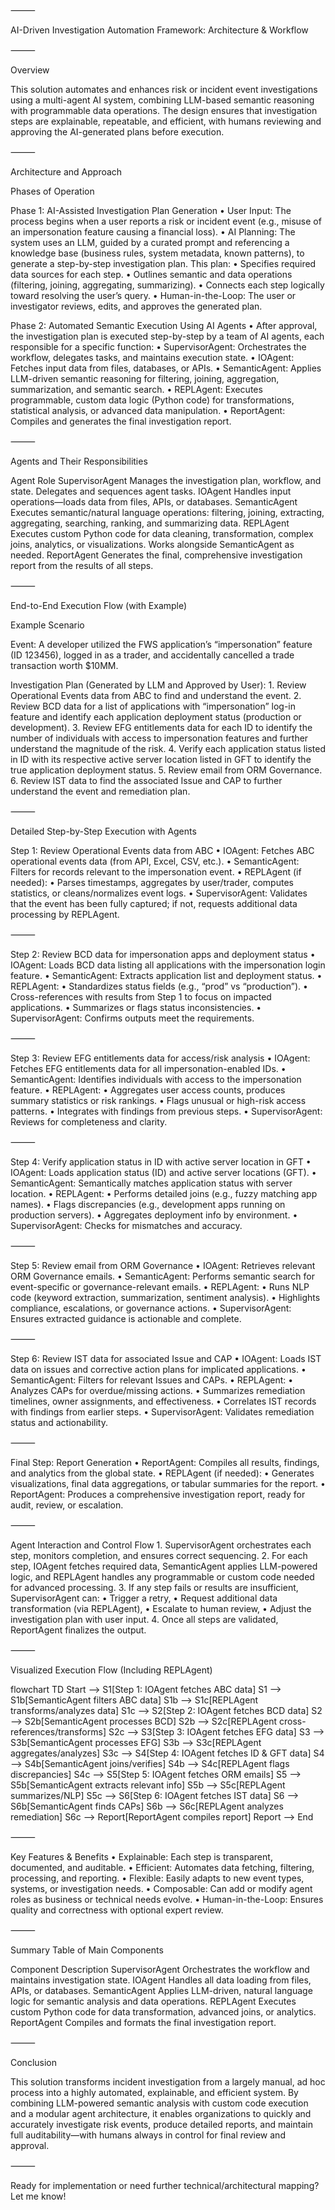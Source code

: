 ⸻

AI-Driven Investigation Automation Framework: Architecture & Workflow

⸻

Overview

This solution automates and enhances risk or incident event investigations using a multi-agent AI system, combining LLM-based semantic reasoning with programmable data operations. The design ensures that investigation steps are explainable, repeatable, and efficient, with humans reviewing and approving the AI-generated plans before execution.

⸻

Architecture and Approach

Phases of Operation

Phase 1: AI-Assisted Investigation Plan Generation
	•	User Input: The process begins when a user reports a risk or incident event (e.g., misuse of an impersonation feature causing a financial loss).
	•	AI Planning: The system uses an LLM, guided by a curated prompt and referencing a knowledge base (business rules, system metadata, known patterns), to generate a step-by-step investigation plan. This plan:
	•	Specifies required data sources for each step.
	•	Outlines semantic and data operations (filtering, joining, aggregating, summarizing).
	•	Connects each step logically toward resolving the user’s query.
	•	Human-in-the-Loop: The user or investigator reviews, edits, and approves the generated plan.

Phase 2: Automated Semantic Execution Using AI Agents
	•	After approval, the investigation plan is executed step-by-step by a team of AI agents, each responsible for a specific function:
	•	SupervisorAgent: Orchestrates the workflow, delegates tasks, and maintains execution state.
	•	IOAgent: Fetches input data from files, databases, or APIs.
	•	SemanticAgent: Applies LLM-driven semantic reasoning for filtering, joining, aggregation, summarization, and semantic search.
	•	REPLAgent: Executes programmable, custom data logic (Python code) for transformations, statistical analysis, or advanced data manipulation.
	•	ReportAgent: Compiles and generates the final investigation report.

⸻

Agents and Their Responsibilities

Agent	Role
SupervisorAgent	Manages the investigation plan, workflow, and state. Delegates and sequences agent tasks.
IOAgent	Handles input operations—loads data from files, APIs, or databases.
SemanticAgent	Executes semantic/natural language operations: filtering, joining, extracting, aggregating, searching, ranking, and summarizing data.
REPLAgent	Executes custom Python code for data cleaning, transformation, complex joins, analytics, or visualizations. Works alongside SemanticAgent as needed.
ReportAgent	Generates the final, comprehensive investigation report from the results of all steps.


⸻

End-to-End Execution Flow (with Example)

Example Scenario

Event:
A developer utilized the FWS application’s “impersonation” feature (ID 123456), logged in as a trader, and accidentally cancelled a trade transaction worth $10MM.

Investigation Plan (Generated by LLM and Approved by User):
	1.	Review Operational Events data from ABC to find and understand the event.
	2.	Review BCD data for a list of applications with “impersonation” log-in feature and identify each application deployment status (production or development).
	3.	Review EFG entitlements data for each ID to identify the number of individuals with access to impersonation features and further understand the magnitude of the risk.
	4.	Verify each application status listed in ID with its respective active server location listed in GFT to identify the true application deployment status.
	5.	Review email from ORM Governance.
	6.	Review IST data to find the associated Issue and CAP to further understand the event and remediation plan.

⸻

Detailed Step-by-Step Execution with Agents

Step 1: Review Operational Events data from ABC
	•	IOAgent: Fetches ABC operational events data (from API, Excel, CSV, etc.).
	•	SemanticAgent: Filters for records relevant to the impersonation event.
	•	REPLAgent (if needed):
	•	Parses timestamps, aggregates by user/trader, computes statistics, or cleans/normalizes event logs.
	•	SupervisorAgent: Validates that the event has been fully captured; if not, requests additional data processing by REPLAgent.

⸻

Step 2: Review BCD data for impersonation apps and deployment status
	•	IOAgent: Loads BCD data listing all applications with the impersonation login feature.
	•	SemanticAgent: Extracts application list and deployment status.
	•	REPLAgent:
	•	Standardizes status fields (e.g., “prod” vs “production”).
	•	Cross-references with results from Step 1 to focus on impacted applications.
	•	Summarizes or flags status inconsistencies.
	•	SupervisorAgent: Confirms outputs meet the requirements.

⸻

Step 3: Review EFG entitlements data for access/risk analysis
	•	IOAgent: Fetches EFG entitlements data for all impersonation-enabled IDs.
	•	SemanticAgent: Identifies individuals with access to the impersonation feature.
	•	REPLAgent:
	•	Aggregates user access counts, produces summary statistics or risk rankings.
	•	Flags unusual or high-risk access patterns.
	•	Integrates with findings from previous steps.
	•	SupervisorAgent: Reviews for completeness and clarity.

⸻

Step 4: Verify application status in ID with active server location in GFT
	•	IOAgent: Loads application status (ID) and active server locations (GFT).
	•	SemanticAgent: Semantically matches application status with server location.
	•	REPLAgent:
	•	Performs detailed joins (e.g., fuzzy matching app names).
	•	Flags discrepancies (e.g., development apps running on production servers).
	•	Aggregates deployment info by environment.
	•	SupervisorAgent: Checks for mismatches and accuracy.

⸻

Step 5: Review email from ORM Governance
	•	IOAgent: Retrieves relevant ORM Governance emails.
	•	SemanticAgent: Performs semantic search for event-specific or governance-relevant emails.
	•	REPLAgent:
	•	Runs NLP code (keyword extraction, summarization, sentiment analysis).
	•	Highlights compliance, escalations, or governance actions.
	•	SupervisorAgent: Ensures extracted guidance is actionable and complete.

⸻

Step 6: Review IST data for associated Issue and CAP
	•	IOAgent: Loads IST data on issues and corrective action plans for implicated applications.
	•	SemanticAgent: Filters for relevant Issues and CAPs.
	•	REPLAgent:
	•	Analyzes CAPs for overdue/missing actions.
	•	Summarizes remediation timelines, owner assignments, and effectiveness.
	•	Correlates IST records with findings from earlier steps.
	•	SupervisorAgent: Validates remediation status and actionability.

⸻

Final Step: Report Generation
	•	ReportAgent: Compiles all results, findings, and analytics from the global state.
	•	REPLAgent (if needed):
	•	Generates visualizations, final data aggregations, or tabular summaries for the report.
	•	ReportAgent: Produces a comprehensive investigation report, ready for audit, review, or escalation.

⸻

Agent Interaction and Control Flow
	1.	SupervisorAgent orchestrates each step, monitors completion, and ensures correct sequencing.
	2.	For each step, IOAgent fetches required data, SemanticAgent applies LLM-powered logic, and REPLAgent handles any programmable or custom code needed for advanced processing.
	3.	If any step fails or results are insufficient, SupervisorAgent can:
	•	Trigger a retry,
	•	Request additional data transformation (via REPLAgent),
	•	Escalate to human review,
	•	Adjust the investigation plan with user input.
	4.	Once all steps are validated, ReportAgent finalizes the output.

⸻

Visualized Execution Flow (Including REPLAgent)

flowchart TD
    Start --> S1[Step 1: IOAgent fetches ABC data]
    S1 --> S1b[SemanticAgent filters ABC data]
    S1b --> S1c[REPLAgent transforms/analyzes data]
    S1c --> S2[Step 2: IOAgent fetches BCD data]
    S2 --> S2b[SemanticAgent processes BCD]
    S2b --> S2c[REPLAgent cross-references/transforms]
    S2c --> S3[Step 3: IOAgent fetches EFG data]
    S3 --> S3b[SemanticAgent processes EFG]
    S3b --> S3c[REPLAgent aggregates/analyzes]
    S3c --> S4[Step 4: IOAgent fetches ID & GFT data]
    S4 --> S4b[SemanticAgent joins/verifies]
    S4b --> S4c[REPLAgent flags discrepancies]
    S4c --> S5[Step 5: IOAgent fetches ORM emails]
    S5 --> S5b[SemanticAgent extracts relevant info]
    S5b --> S5c[REPLAgent summarizes/NLP]
    S5c --> S6[Step 6: IOAgent fetches IST data]
    S6 --> S6b[SemanticAgent finds CAPs]
    S6b --> S6c[REPLAgent analyzes remediation]
    S6c --> Report[ReportAgent compiles report]
    Report --> End


⸻

Key Features & Benefits
	•	Explainable: Each step is transparent, documented, and auditable.
	•	Efficient: Automates data fetching, filtering, processing, and reporting.
	•	Flexible: Easily adapts to new event types, systems, or investigation needs.
	•	Composable: Can add or modify agent roles as business or technical needs evolve.
	•	Human-in-the-Loop: Ensures quality and correctness with optional expert review.

⸻

Summary Table of Main Components

Component	Description
SupervisorAgent	Orchestrates the workflow and maintains investigation state.
IOAgent	Handles all data loading from files, APIs, or databases.
SemanticAgent	Applies LLM-driven, natural language logic for semantic analysis and data operations.
REPLAgent	Executes custom Python code for data transformation, advanced joins, or analytics.
ReportAgent	Compiles and formats the final investigation report.


⸻

Conclusion

This solution transforms incident investigation from a largely manual, ad hoc process into a highly automated, explainable, and efficient system. By combining LLM-powered semantic analysis with custom code execution and a modular agent architecture, it enables organizations to quickly and accurately investigate risk events, produce detailed reports, and maintain full auditability—with humans always in control for final review and approval.

⸻

Ready for implementation or need further technical/architectural mapping? Let me know!
